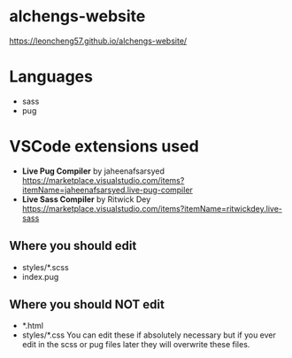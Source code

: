 # alchengs-website

https://leoncheng57.github.io/alchengs-website/


# Languages
- sass
- pug

# VSCode extensions used
- **Live Pug Compiler** by jaheenafsarsyed https://marketplace.visualstudio.com/items?itemName=jaheenafsarsyed.live-pug-compiler
- **Live Sass Compiler** by Ritwick Dey https://marketplace.visualstudio.com/items?itemName=ritwickdey.live-sass


## Where you should edit
- styles/*.scss
- index.pug

## Where you should NOT edit
- *.html
- styles/*.css
You can edit these if absolutely necessary but if you ever edit in the scss or pug files later they will overwrite these files.
